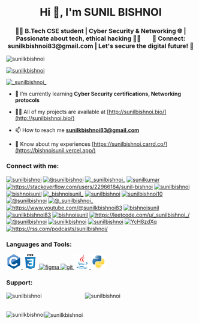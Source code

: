 <h1 align="center">Hi 👋, I'm SUNIL BISHNOI</h1>
<h3 align="center">👨‍💻 B.Tech CSE student | Cyber Security & Networking 🌐 | Passionate about tech, ethical hacking 👨‍💻        📧 Connect: sunilkbishnoi83@gmail.com | Let's secure the digital future! 💼</h3>

<p align="left"> <img src="https://komarev.com/ghpvc/?username=sunilkbishnoi&label=Profile%20views&color=0e75b6&style=flat" alt="sunilkbishnoi" /> </p>

<p align="left"> <a href="https://github.com/ryo-ma/github-profile-trophy"><img src="https://github-profile-trophy.vercel.app/?username=sunilkbishnoi" alt="sunilkbishnoi" /></a> </p>

<p align="left"> <a href="https://twitter.com/_sunilbishnoi_" target="blank"><img src="https://img.shields.io/twitter/follow/_sunilbishnoi_?logo=twitter&style=for-the-badge" alt="_sunilbishnoi_" /></a> </p>

- 🌱 I’m currently learning **Cyber Security certifications, Networking protocols**

- 👨‍💻 All of my projects are available at [http://sunilbishnoi.bio/](http://sunilbishnoi.bio/)

- 📫 How to reach me **sunilkbishnoi83@gmail.com**

- 📄 Know about my experiences [https://sunilbishnoi.carrd.co/](https://bishnoisunil.vercel.app/)


<h3 align="left">Connect with me:</h3>
<p align="left">
<a href="https://codepen.io/sunilbishnoi" target="blank"><img align="center" src="https://raw.githubusercontent.com/rahuldkjain/github-profile-readme-generator/master/src/images/icons/Social/codepen.svg" alt="sunilbishnoi" height="30" width="40" /></a>
<a href="https://dev.to/@sunilbishnoi" target="blank"><img align="center" src="https://raw.githubusercontent.com/rahuldkjain/github-profile-readme-generator/master/src/images/icons/Social/devto.svg" alt="@sunilbishnoi" height="30" width="40" /></a>
<a href="https://twitter.com/_sunilbishnoi_" target="blank"><img align="center" src="https://raw.githubusercontent.com/rahuldkjain/github-profile-readme-generator/master/src/images/icons/Social/twitter.svg" alt="_sunilbishnoi_" height="30" width="40" /></a>
<a href="https://linkedin.com/in/sunilkumar" target="blank"><img align="center" src="https://raw.githubusercontent.com/rahuldkjain/github-profile-readme-generator/master/src/images/icons/Social/linked-in-alt.svg" alt="sunilkumar" height="30" width="40" /></a>
<a href="https://stackoverflow.com/users/https://stackoverflow.com/users/22966184/sunil-bishnoi" target="blank"><img align="center" src="https://raw.githubusercontent.com/rahuldkjain/github-profile-readme-generator/master/src/images/icons/Social/stack-overflow.svg" alt="https://stackoverflow.com/users/22966184/sunil-bishnoi" height="30" width="40" /></a>
<a href="https://codesandbox.com/sunilbishnoi" target="blank"><img align="center" src="https://raw.githubusercontent.com/rahuldkjain/github-profile-readme-generator/master/src/images/icons/Social/codesandbox.svg" alt="sunilbishnoi" height="30" width="40" /></a>
<a href="https://kaggle.com/bishnoisunil" target="blank"><img align="center" src="https://raw.githubusercontent.com/rahuldkjain/github-profile-readme-generator/master/src/images/icons/Social/kaggle.svg" alt="bishnoisunil" height="30" width="40" /></a>
<a href="https://instagram.com/_bishnoisunil_" target="blank"><img align="center" src="https://raw.githubusercontent.com/rahuldkjain/github-profile-readme-generator/master/src/images/icons/Social/instagram.svg" alt="_bishnoisunil_" height="30" width="40" /></a>
<a href="https://dribbble.com/sunilbishnoi" target="blank"><img align="center" src="https://raw.githubusercontent.com/rahuldkjain/github-profile-readme-generator/master/src/images/icons/Social/dribbble.svg" alt="sunilbishnoi" height="30" width="40" /></a>
<a href="https://www.behance.net/sunilbishnoi10" target="blank"><img align="center" src="https://raw.githubusercontent.com/rahuldkjain/github-profile-readme-generator/master/src/images/icons/Social/behance.svg" alt="sunilbishnoi10" height="30" width="40" /></a>
<a href="https://hashnode.com/@sunilbishnoi" target="blank"><img align="center" src="https://raw.githubusercontent.com/rahuldkjain/github-profile-readme-generator/master/src/images/icons/Social/hashnode.svg" alt="@sunilbishnoi" height="30" width="40" /></a>
<a href="https://medium.com/@_sunilbishnoi_" target="blank"><img align="center" src="https://raw.githubusercontent.com/rahuldkjain/github-profile-readme-generator/master/src/images/icons/Social/medium.svg" alt="@_sunilbishnoi_" height="30" width="40" /></a>
<a href="https://www.youtube.com/@sunilkbishnoi83" target="blank"><img align="center" src="https://raw.githubusercontent.com/rahuldkjain/github-profile-readme-generator/master/src/images/icons/Social/youtube.svg" alt="https://www.youtube.com/@sunilkbishnoi83" height="30" width="40" /></a>
<a href="https://www.codechef.com/users/bishnoisunil" target="blank"><img align="center" src="https://cdn.jsdelivr.net/npm/simple-icons@3.1.0/icons/codechef.svg" alt="bishnoisunil" height="30" width="40" /></a>
<a href="https://www.hackerrank.com/sunilkbishnoi83" target="blank"><img align="center" src="https://raw.githubusercontent.com/rahuldkjain/github-profile-readme-generator/master/src/images/icons/Social/hackerrank.svg" alt="sunilkbishnoi83" height="30" width="40" /></a>
<a href="https://codeforces.com/profile/bishnoisunil" target="blank"><img align="center" src="https://raw.githubusercontent.com/rahuldkjain/github-profile-readme-generator/master/src/images/icons/Social/codeforces.svg" alt="bishnoisunil" height="30" width="40" /></a>
<a href="https://www.leetcode.com/https://leetcode.com/u/_sunilbishnoi_/" target="blank"><img align="center" src="https://raw.githubusercontent.com/rahuldkjain/github-profile-readme-generator/master/src/images/icons/Social/leet-code.svg" alt="https://leetcode.com/u/_sunilbishnoi_/" height="30" width="40" /></a>
<a href="https://www.hackerearth.com/@sunilbishnoi" target="blank"><img align="center" src="https://raw.githubusercontent.com/rahuldkjain/github-profile-readme-generator/master/src/images/icons/Social/hackerearth.svg" alt="@sunilbishnoi" height="30" width="40" /></a>
<a href="https://auth.geeksforgeeks.org/user/sunilkbishnoi" target="blank"><img align="center" src="https://raw.githubusercontent.com/rahuldkjain/github-profile-readme-generator/master/src/images/icons/Social/geeks-for-geeks.svg" alt="sunilkbishnoi" height="30" width="40" /></a>
<a href="https://www.topcoder.com/members/sunilbishnoi" target="blank"><img align="center" src="https://raw.githubusercontent.com/rahuldkjain/github-profile-readme-generator/master/src/images/icons/Social/topcoder.svg" alt="sunilbishnoi" height="30" width="40" /></a>
<a href="https://discord.gg/YcH8zdXq" target="blank"><img align="center" src="https://raw.githubusercontent.com/rahuldkjain/github-profile-readme-generator/master/src/images/icons/Social/discord.svg" alt="YcH8zdXq" height="30" width="40" /></a>
<a href="/https://rss.com/podcasts/sunilbishnoi/" target="blank"><img align="center" src="https://raw.githubusercontent.com/rahuldkjain/github-profile-readme-generator/master/src/images/icons/Social/rss.svg" alt="https://rss.com/podcasts/sunilbishnoi/" height="30" width="40" /></a>
</p>

<h3 align="left">Languages and Tools:</h3>
<p align="left"> <a href="https://www.cprogramming.com/" target="_blank" rel="noreferrer"> <img src="https://raw.githubusercontent.com/devicons/devicon/master/icons/c/c-original.svg" alt="c" width="40" height="40"/> </a> <a href="https://www.w3schools.com/css/" target="_blank" rel="noreferrer"> <img src="https://raw.githubusercontent.com/devicons/devicon/master/icons/css3/css3-original-wordmark.svg" alt="css3" width="40" height="40"/> </a> <a href="https://www.figma.com/" target="_blank" rel="noreferrer"> <img src="https://www.vectorlogo.zone/logos/figma/figma-icon.svg" alt="figma" width="40" height="40"/> </a> <a href="https://git-scm.com/" target="_blank" rel="noreferrer"> <img src="https://www.vectorlogo.zone/logos/git-scm/git-scm-icon.svg" alt="git" width="40" height="40"/> </a> <a href="https://www.java.com" target="_blank" rel="noreferrer"> <img src="https://raw.githubusercontent.com/devicons/devicon/master/icons/java/java-original.svg" alt="java" width="40" height="40"/> </a> <a href="https://www.python.org" target="_blank" rel="noreferrer"> <img src="https://raw.githubusercontent.com/devicons/devicon/master/icons/python/python-original.svg" alt="python" width="40" height="40"/> </a> </p>

<h3 align="left">Support:</h3>
<p><a href="https://www.buymeacoffee.com/sunilbishnoi"> <img align="left" src="https://cdn.buymeacoffee.com/buttons/v2/default-yellow.png" height="50" width="210" alt="sunilbishnoi" /></a><a href="https://ko-fi.com/sunilbishnoi"> <img align="left" src="https://cdn.ko-fi.com/cdn/kofi3.png?v=3" height="50" width="210" alt="sunilbishnoi" /></a></p>

<p><img align="left" src="https://github-readme-stats.vercel.app/api/top-langs?username=sunilkbishnoi&show_icons=true&locale=en&layout=compact" alt="sunilkbishnoi" /></p>
<p>&nbsp;<img align="center" src="https://github-readme-stats.vercel.app/api?username=sunilkbishnoi&show_icons=true&locale=en" alt="sunilkbishnoi" /></p>
